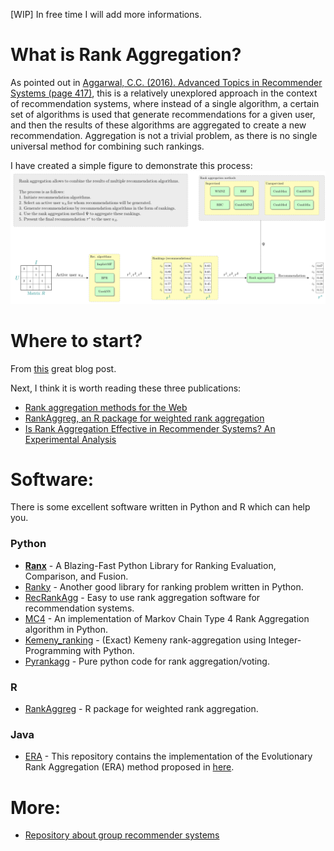 [WIP] In free time I will add more informations.

# What is Rank Aggregation?
As pointed out in [Aggarwal, C.C. (2016). Advanced Topics in Recommender Systems (page 417)](https://doi.org/10.1007/978-3-319-29659-3_13), this is a relatively unexplored approach in the context of recommendation systems, where instead of a single algorithm, a certain set of algorithms is used that generate recommendations for a given user, and then the results of these algorithms are aggregated to create a new recommendation. Aggregation is not a trivial problem, as there is no single universal method for combining such rankings.

I have created a simple figure to demonstrate this process:
<img src="./GA.svg">

# Where to start?
From [this](https://vene.ro/blog/kemeny-young-optimal-rank-aggregation-in-python.html) great blog post.

Next, I think it is worth reading these three publications:
* [Rank aggregation methods for the Web](https://dl.acm.org/doi/10.1145/371920.372165)
* [RankAggreg, an R package for weighted rank aggregation](https://cran.r-project.org/web/packages/RankAggreg/vignettes/RankAggreg.pdf)
* [Is Rank Aggregation Effective in Recommender Systems? An Experimental Analysis](https://doi.org/10.1145/3365375)

# Software:

There is some excellent software written in Python and R which can help you.

### Python
* [**Ranx**](https://github.com/AmenRa/ranx) - A Blazing-Fast Python Library for Ranking Evaluation, Comparison, and Fusion.
* [Ranky](https://github.com/Didayolo/ranky) - Another good library for ranking problem written in Python.
* [RecRankAgg](https://github.com/mbalchanowski/RecRankAgg) - Easy to use rank aggregation software for recommendation systems.
* [MC4](https://github.com/kalyaniuniversity/MC4) - An implementation of Markov Chain Type 4 Rank Aggregation algorithm in Python.
* [Kemeny_ranking](https://github.com/sschnug/kemeny_ranking) - (Exact) Kemeny rank-aggregation using Integer-Programming with Python.
* [Pyrankagg](https://github.com/thelahunginjeet/pyrankagg) - Pure python code for rank aggregation/voting.

### R
* [RankAggreg](https://cran.r-project.org/web/packages/RankAggreg/vignettes/RankAggreg.pdf) - R package for weighted rank aggregation.

### Java
* [ERA](https://github.com/samuevan/ERA) - This repository contains the implementation of the Evolutionary Rank Aggregation (ERA) method proposed in [here](https://doi.org/10.1109/CEC.2016.7743803).

# More:
* [Repository about group recommender systems](https://github.com/lucasvinhtran/group-recommender-systems)
